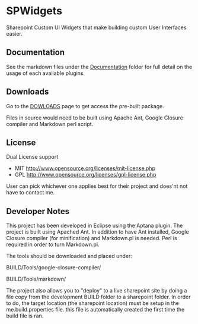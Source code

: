 SPWidgets
=========

Sharepoint Custom UI Widgets that make building custom User Interfaces easier.

Documentation
-------------

See the markdown files under the [Documentation](https://github.com/purtuga/SPWidgets/tree/master/documentation/)
folder for full detail on the usage of each available plugins.


Downloads
---------

Go to the [DOWLOADS](https://github.com/purtuga/SPWidgets/downloads) page to get 
access the pre-built package.

Files in source would need to be built using Apache Ant, Google Closure compiler 
and Markdown perl script.


License
-------

Dual License support

-   MIT http://www.opensource.org/licenses/mit-license.php
-   GPL http://www.opensource.org/licenses/gpl-license.php

User can pick whichever one applies best for their project
and does'nt not have to contact me.


Developer Notes
---------------

This project has been developed in Eclipse using the Aptana plugin.
The project is built using Apached Ant.  In addition to have Ant installed,
Google Closure compiler (for minification) and Markdown.pl is needed. Perl
is required in order to turn Markdown.pl.

The tools should be downloaded and placed under:

BUILD/Tools/google-closure-compiler/

BUILD/Tools/markdown/

The project also allows you to "deploy" to a live sharepoint site by doing
a file copy from the development BUILD folder to a sharepoint folder. In order
to do, the target location (the sharepoint location) must be setup in the me.build.properties
file. this file is automatically created the first time the build file is ran.

